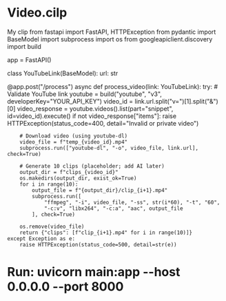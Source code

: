 # Video.cilp
My clip
from fastapi import FastAPI, HTTPException
from pydantic import BaseModel
import subprocess
import os
from googleapiclient.discovery import build

app = FastAPI()

class YouTubeLink(BaseModel):
    url: str

@app.post("/process")
async def process_video(link: YouTubeLink):
    try:
        # Validate YouTube link
        youtube = build("youtube", "v3", developerKey="YOUR_API_KEY")
        video_id = link.url.split("v=")[1].split("&")[0]
        video_response = youtube.videos().list(part="snippet", id=video_id).execute()
        if not video_response["items"]:
            raise HTTPException(status_code=400, detail="Invalid or private video")
        
        # Download video (using youtube-dl)
        video_file = f"temp_{video_id}.mp4"
        subprocess.run(["youtube-dl", "-o", video_file, link.url], check=True)
        
        # Generate 10 clips (placeholder; add AI later)
        output_dir = f"clips_{video_id}"
        os.makedirs(output_dir, exist_ok=True)
        for i in range(10):
            output_file = f"{output_dir}/clip_{i+1}.mp4"
            subprocess.run([
                "ffmpeg", "-i", video_file, "-ss", str(i*60), "-t", "60",
                "-c:v", "libx264", "-c:a", "aac", output_file
            ], check=True)
        
        os.remove(video_file)
        return {"clips": [f"clip_{i+1}.mp4" for i in range(10)]}
    except Exception as e:
        raise HTTPException(status_code=500, detail=str(e))

# Run: uvicorn main:app --host 0.0.0.0 --port 8000
